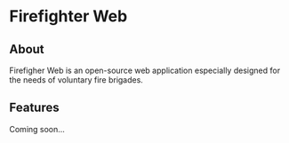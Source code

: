 <h1>Firefighter Web</h1>

<h2>About</h2>
<p>Firefigher Web is an open-source web application especially designed for the needs of voluntary fire brigades.</p>

<h2>Features</h2>
<p>Coming soon...</p>